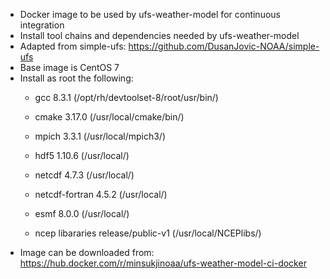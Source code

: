 - Docker image to be used by ufs-weather-model for continuous integration
- Install tool chains and dependencies needed by ufs-weather-model
- Adapted from simple-ufs: https://github.com/DusanJovic-NOAA/simple-ufs
- Base image is CentOS 7
- Install as root the following:
  - gcc 8.3.1 (/opt/rh/devtoolset-8/root/usr/bin/)
  - cmake 3.17.0 (/usr/local/cmake/bin/)
  - mpich 3.3.1 (/usr/local/mpich3/)

  - hdf5 1.10.6 (/usr/local/)
  - netcdf 4.7.3 (/usr/local/)
  - netcdf-fortran 4.5.2 (/usr/local/)
  - esmf 8.0.0 (/usr/local/)

  - ncep libararies release/public-v1 (/usr/local/NCEPlibs/)
- Image can be downloaded from: https://hub.docker.com/r/minsukjinoaa/ufs-weather-model-ci-docker
